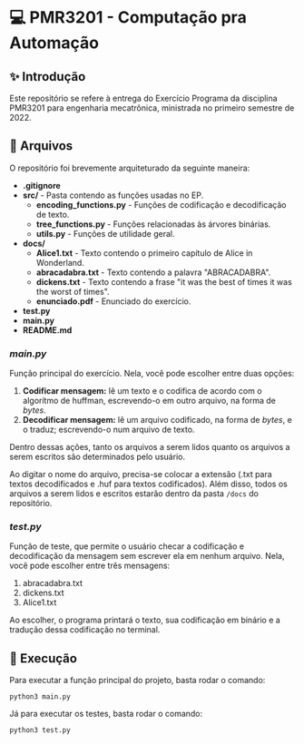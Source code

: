 # 💻 PMR3201 - Computação pra Automação

## ✨ Introdução

Este repositório se refere à entrega do Exercício Programa da disciplina PMR3201 para engenharia mecatrônica, ministrada no primeiro semestre de 2022.

## 📂 Arquivos

O repositório foi brevemente arquiteturado da seguinte maneira:

- __.gitignore__
- __src/__ - Pasta contendo as funções usadas no EP.
  - __encoding_functions.py__ - Funções de codificação e decodificação de texto.
  - __tree_functions.py__ - Funções relacionadas às árvores binárias.
  - __utils.py__ - Funções de utilidade geral.
- __docs/__
  - __Alice1.txt__ - Texto contendo o primeiro capítulo de Alice in Wonderland.
  - __abracadabra.txt__ - Texto contendo a palavra "ABRACADABRA".
  - __dickens.txt__ - Texto contendo a frase "it was the best of times it was the worst of times".
  - __enunciado.pdf__ - Enunciado do exercício.
- __test.py__
- __main.py__
- __README.md__

### _main.py_

Função principal do exercício.
Nela, você pode escolher entre duas opções:

1. __Codificar mensagem:__ lê um texto e o codifica de acordo com o algorítmo de huffman, escrevendo-o em outro arquivo, na forma de _bytes_.
2. __Decodificar mensagem:__ lê um arquivo codificado, na forma de _bytes_, e o traduz; escrevendo-o num arquivo de texto.

Dentro dessas ações, tanto os arquivos a serem lidos quanto os arquivos a serem escritos são determinados pelo usuário.

Ao digitar o nome do arquivo, precisa-se colocar a extensão (.txt para textos decodificados e .huf para textos codificados). Além disso, todos os arquivos a serem lidos e escritos estarão dentro da pasta ```/docs``` do repositório.

### _test.py_

Função de teste, que permite o usuário checar a codificação e decodificação da mensagem sem escrever ela em nenhum arquivo. Nela, você pode escolher entre três mensagens:

1. abracadabra.txt
2. dickens.txt
3. Alice1.txt

Ao escolher, o programa printará o texto, sua codificação em binário e a tradução dessa codificação no terminal.

## 🚀 Execução

Para executar a função principal do projeto, basta rodar o comando:

```console
python3 main.py 
```

Já para executar os testes, basta rodar o comando:

```console
python3 test.py
```
